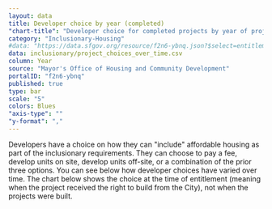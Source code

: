 ```yaml
---
layout: data
title: Developer choice by year (completed)
"chart-title": "Developer choice for completed projects by year of project approval since 1992"
category: "Inclusionary-Housing"
#data: "https://data.sfgov.org/resource/f2n6-ybnq.json?$select=entitlement_yr,section_415_declaration_label,count(section_415_declaration_label)&$group=entitlement_yr,section_415_declaration_label"
data: inclusionary/project_choices_over_time.csv
column: Year
source: "Mayor's Office of Housing and Community Development"
portalID: "f2n6-ybnq"
published: true
type: bar
scale: "5"
colors: Blues
"axis-type": ""
"y-format": ","
---
```


Developers have a choice on how they can "include" affordable housing as part of the inclusionary requirements. They can choose to pay a fee, develop units on site, develop units off-site, or a combination of the prior three options. You can see below how developer choices have varied over time. The chart below shows the choice at the time of entitlement (meaning when the project received the right to build from the City), not when the projects were built.